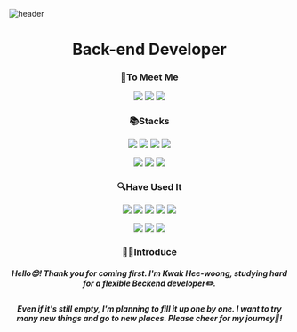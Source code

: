 ![header](https://capsule-render.vercel.app/api?type=soft&color=4682&height=200&text=✨Welcome!✨&animation=twinkling&section=header%20render&fontSize=90&fontColor=d6ace6)

<div align="center">

# Back-end Developer 
### 🙌To Meet Me
<a href="https://upbeat-actress-7f7.notion.site/b4c1ef0d77de4b3aa14e010b611e8c2e"><img src="https://img.shields.io/badge/Notion-7CFC00?style=flat-square&logo=Notion&logoColor=black&link=https://holy-mastodon-28b.notion.site/5b54cd12b06b4a34ab90c43f821e3dd7"/></a> 
<a href="mailto:gmldnd666@gmail.com"><img src="https://img.shields.io/badge/Email-EEE8AA?style=flat-square&logo=Gmail&logoColor=black&link=mailto:gmldnd666@gmail.com"/></a>
<a href="https://velog.io/@woong12"><img src="https://img.shields.io/badge/Velog-EEE8AA?style=flat-square&logo=Velog&logoColor=black&link=mailto:https://velog.io/@woong12"/></a>

### 📚Stacks
<img src="https://img.shields.io/badge/Java-4169E1?style=flat-square&logo=OpenJDK&logoColor=white"/></a>
<img src="https://img.shields.io/badge/JavaScript-808000?style=flat-square&logo=JavaScript&logoColor=white"/></a>
<img src="https://img.shields.io/badge/TypeScript-778899?style=flat-square&logo=TypeScript&logoColor=white"/></a>
<img src="https://img.shields.io/badge/Python-3CB371?style=flat-square&logo=Python&logoColor=white"/></a>

<img src="https://img.shields.io/badge/MySQL-C71585?style=flat-square&logo=MySQL&logoColor=white"/></a>
<img src="https://img.shields.io/badge/Node.js-B22222?style=flat-square&logo=Node.js&logoColor=white"/></a>
<img src="https://img.shields.io/badge/AWS-DB7093?style=flat-square&logo=Amazon AWS&logoColor=white"/></a>

### 🔍Have Used It
<img src="https://img.shields.io/badge/C-9932CC?style=flat-square&logo=C&logoColor=white"/></a>
<img src="https://img.shields.io/badge/Android-2F4F4F?style=flat-square&logo=Android&logoColor=white"/></a>
<img src="https://img.shields.io/badge/Oracle-9370DB?style=flat-square&logo=Oracle&logoColor=white"/></a>
<img src="https://img.shields.io/badge/Kotlin-BDB76B?style=flat-square&logo=Kotlin&logoColor=white"/></a>
<img src="https://img.shields.io/badge/Spring-00008B?style=flat-square&logo=Spring&logoColor=white"/></a>

<img src="https://img.shields.io/badge/Firebase-96A5FF?style=flat-square&logo=Firebase&logoColor=white"/></a>
<img src="https://img.shields.io/badge/HTML-4B0082?style=flat-square&logo=HTML5&logoColor=white"/></a>
<img src="https://img.shields.io/badge/CSS-006400?style=flat-square&logo=CSS3&logoColor=white"/></a>

### 👨‍💻Introduce
##### Hello😊! Thank you for coming first. I'm Kwak Hee-woong, studying hard for a **flexible Beckend developer**✏️.

##### Even if it's still empty, I'm planning to fill it up one by one. I want to try many new things and go to new places. Please cheer for my journey🎈!

</div>
